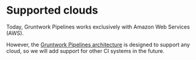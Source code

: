 # Supported clouds

Today, Gruntwork Pipelines works exclusively with Amazon Web Services (AWS).

However, the [Gruntwork Pipelines architecture](../how-it-works) is designed to support any cloud, so we will add support for other CI systems in the future.
